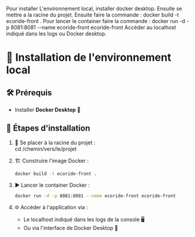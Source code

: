 Pour installer L'environnement local, installer docker desktop.
Ensuite se mettre a la racine du projet.
Ensuite faire la commande : docker build -t ecoride-front .
Pour lancer le container faire la commande : docker run -d -p 8081:8081 --name ecoride-front ecoride-front
Accéder au localhost indiqué dans les logs ou Docker desktop.

# 🚀 Installation de l'environnement local

## 🛠️ Prérequis
- Installer **Docker Desktop** 🐳

## 📝 Étapes d'installation

1. 📂 Se placer à la racine du projet :  
   cd /chemin/vers/le/projet

2. 🏗️ Construire l'image Docker :
    ```bash
   docker build -t ecoride-front .

3. ▶️ Lancer le container Docker :
   ```bash
   docker run -d -p 8081:8081 --name ecoride-front ecoride-front

4. 🌐 Accéder à l'application via :
   * Le localhost indiqué dans les logs de la console 🖥️
   * Ou via l'interface de Docker Desktop 🐳
